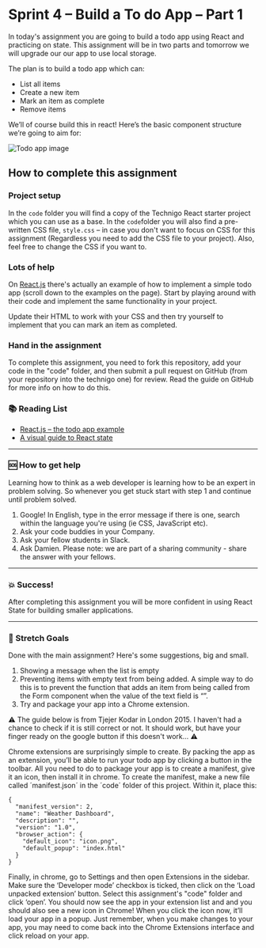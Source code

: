 # Sprint 4 – Build a To do App – Part 1

In today's assignment you are going to build a todo app using React and practicing on state. This assignment will be in two parts and tomorrow we will upgrade our our app to use local storage. 

The plan is to build a todo app which can:

* List all items
* Create a new item
* Mark an item as complete
* Remove items

We’ll of course build this in react! Here’s the basic component structure we’re going to aim for:

![Todo app image](http://izettle.github.io/tjejer-kodar-todo-app/assets/components-breakdown.png)

## How to complete this assignment

### Project setup

In the `code` folder you will find a copy of the Technigo React starter project which you can use as a base. In the `code`folder you will also find a pre-written CSS file, `style.css` – in case you don't want to focus on CSS for this assignment (Regardless you need to add the CSS file to your project). Also, feel free to change the CSS if you want to. 

### Lots of help

On [React.js](https://reactjs.org/) there's actually an example of how to implement a simple todo app (scroll down to the examples on the page). Start by playing around with their code and implement the same functionality in your project. 

Update their HTML to work with your CSS and then try yourself to implement that you can mark an item as completed. 

### Hand in the assignment
To complete this assignment, you need to fork this repository, add your code in the "code" folder, and then submit a pull request on GitHub (from your repository into the technigo one) for review. Read the guide on GitHub for more info on how to do this.

### :books: Reading List

* [React.js – the todo app example](https://reactjs.org/)
* [A visual guide to React state](https://daveceddia.com/visual-guide-to-state-in-react/)

---

### :sos: How to get help
Learning how to think as a web developer is learning how to be an expert in problem solving. So whenever you get stuck start with step 1 and continue until problem solved.

1. Google! In English, type in the error message if there is one, search within the language you're using (ie CSS, JavaScript etc).
2. Ask your code buddies in your Company.
3. Ask your fellow students in Slack.
4. Ask Damien. Please note: we are part of a sharing community - share the answer with your fellows.

---

### :boom: Success!

After completing this assignment you will be more confident in using React State for building smaller applications. 

---

### :runner: Stretch Goals

Done with the main assignment? Here's some suggestions, big and small.

1. Showing a message when the list is empty
1. Preventing items with empty text from being added. A simple way to do this is to prevent the function that adds an item from being called from the Form component when the value of the text field is “”.
1. Try and package your app into a Chrome extension.

⚠️ The guide below is from Tjejer Kodar in London 2015. I haven't had a chance to check if it is still correct or not. It should work, but have your finger ready on the google button if this doesn't work... ⚠️

Chrome extensions are surprisingly simple to create. By packing the app as an extension, you’ll be able to run your todo app by clicking a button in the toolbar. All you need to do to package your app is to create a manifest, give it an icon, then install it in chrome. To create the manifest, make a new file called ´manifest.json´ in the ´code´ folder of this project. Within it, place this:
```
{
  "manifest_version": 2,
  "name": "Weather Dashboard",
  "description": "",
  "version": "1.0",
  "browser_action": {
    "default_icon": "icon.png",
    "default_popup": "index.html"
  }
}
```
Finally, in chrome, go to Settings and then open Extensions in the sidebar. Make sure the ‘Developer mode’ checkbox is ticked, then click on the ‘Load unpacked extension’ button. Select this assignment's "code" folder and click ‘open’. You should now see the app in your extension list and and you should also see a new icon in Chrome! When you click the icon now, it’ll load your app in a popup. Just remember, when you make changes to your app, you may need to come back into the Chrome Extensions interface and click reload on your app.
